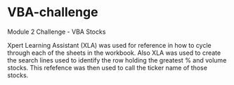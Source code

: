 # VBA-challenge
Module 2 Challenge - VBA Stocks

Xpert Learning Assistant (XLA) was used for reference in how to cycle through each of the sheets in the workbook.
Also XLA was used to create the search lines used to identify the row holding the greatest % and volume stocks. This refefence was then used to call the ticker name of those stocks.
